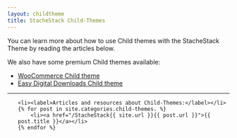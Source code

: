 ```yaml
---
layout: childtheme
title: StacheStack Child-Themes
---
```


You can learn more about how to use Child themes with the StacheStack Theme by reading the articles below.

We also have some premium Child themes available:
<ul class="button-group">
	<li><a href="http://stachestack.io/downloads/StacheStack-woocommerce-child/" class="button alert">WooCommerce Child theme</a></li>
	<li><a href="http://stachestack.io/downloads/StacheStack-edd-child/" class="button alert">Easy Digital Downloads Child theme</a></li>
</ul>

<hr>

<ul class="side-nav">

	<li><label>Articles and resources about Child-Themes:</label></li>
	{% for post in site.categories.child-themes. %}
		<li><a href="/StacheStack{{ site.url }}{{ post.url }}">{{ post.title }}</a></li>
	{% endfor %}

</ul>
